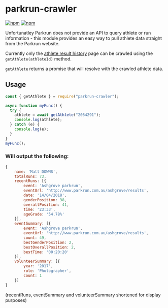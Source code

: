 # parkrun-crawler

[![npm](https://img.shields.io/npm/dm/parkrun-crawler.svg)](https://www.npmjs.com/package/parkrun-crawler)
[![npm](https://img.shields.io/npm/v/parkrun-crawler.svg)](https://www.npmjs.com/package/parkrun-crawler)

Unfortunatley Parkrun does not provide an API to query athlete or run information - this module provides an easy way to pull athlete data straight from the Parkrun website.

Currently only the [athlete result history](http://www.parkrun.com.au/results/athleteresultshistory/?athleteNumber=2054291) page can be crawled using the `getAthlete(athleteId)` method.

`getAthlete` returns a promise that will resolve with the crawled athlete data.

## Usage

```js
const { getAthlete } = require("parkrun-crawler");

async function myFunc() {
  try {
    athlete = await getAthlete("2054291");
    console.log(athlete);
  } catch (e) {
    console.log(e);
  }
}
myFunc();
```

### Will output the following:

```js
{
    name: 'Matt DOWNS',
    totalRuns: 73,
    recentRuns: [{
        event: 'Ashgrove parkrun',
        eventUrl: 'http://www.parkrun.com.au/ashgrove/results',
        date: '14/04/2018',
        genderPosition: 38,
        overallPosition: 41,
        time: '23:33',
        ageGrade: '54.78%'
    }],
    eventSummary: [{
        event: 'Ashgrove parkrun',
        eventUrl: 'http://www.parkrun.com.au/ashgrove/results',
        count: 49,
        bestGenderPosition: 2,
        bestOverallPosition: 2,
        bestTime: '00:20:20'
    }],
    volunteerSummary: [{
        year: '2017',
        role: 'Photographer',
        count: 1
    }]
}
```

(recentRuns, eventSummary and volunteerSummary shortened for display purposes)
